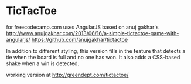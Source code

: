# TicTacToe
for freecodecamp.com
uses AngularJS
based on anuj gakhar's
http://www.anujgakhar.com/2013/06/16/a-simple-tictactoe-game-with-angularjs/
https://github.com/anujgakhar/tictactoe

In addition to different styling, this version fills in the feature that detects a tie when the board is full and no one has won. It also adds a CSS-based shake when a win is detected.

working version at http://greendept.com/tictactoe/


